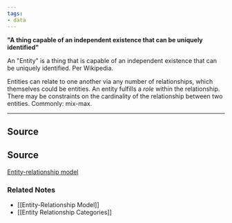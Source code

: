 ```yaml
---
tags:
- data
---
```

**"A thing capable of an independent existence that can be uniquely identified"**

An "Entity" is a thing that is capable of an independent existence that can be uniquely identified. Per Wikipedia.

Entities can relate to one another via any number of relationships, which themselves could be entities. An entity fulfills a *role* within the relationship. There may be constraints on the cardinality of the relationship between two entities. Commonly: mix-max.

---

## Source

## Source

[Entity-relationship model](https://en.wikipedia.org/wiki/Entity%E2%80%93relationship_model)

### Related Notes
- [[Entity-Relationship Model]] 
- [[Entity Relationship Categories]]